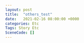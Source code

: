 ```yaml
---
layout: post
title:  "others_test"
date:   2021-02-16 08:00:00 +0000
categories: Etc
Tags: Story Etc
SceneCode: []
---
```


